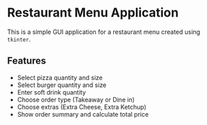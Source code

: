 # Restaurant Menu Application

This is a simple GUI application for a restaurant menu created using `tkinter`.

## Features

- Select pizza quantity and size
- Select burger quantity and size
- Enter soft drink quantity
- Choose order type (Takeaway or Dine in)
- Choose extras (Extra Cheese, Extra Ketchup)
- Show order summary and calculate total price

